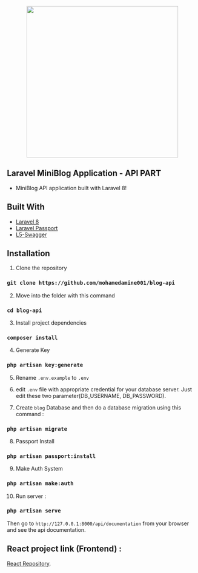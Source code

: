 <p align="center"><a href="https://laravel.com" target="_blank"><img src="https://raw.githubusercontent.com/laravel/art/master/logo-lockup/5%20SVG/2%20CMYK/1%20Full%20Color/laravel-logolockup-cmyk-red.svg" width="400"></a></p>



## Laravel MiniBlog Application - API PART
* MiniBlog API application built with Laravel 8!

## Built With
* [Laravel 8 ](https://laravel.com/)
* [Laravel Passport](https://laravel.com/docs/8.x/passport)
* [L5-Swagger](https://github.com/DarkaOnLine/L5-Swagger)

## Installation
1. Clone the repository

### `git clone https://github.com/mohamedamine001/blog-api`

2. Move into the folder with this command

### `cd blog-api`

3. Install project dependencies

### `composer install`

4. Generate Key

### `php artisan key:generate`

5. Rename `.env.example` to `.env` 

6. edit `.env` file with appropriate credential for your database server. Just edit these two parameter(DB_USERNAME, DB_PASSWORD).   

7. Create `blog` Database and then do a database migration using this command : 

### `php artisan migrate`

8. Passport Install

### `php artisan passport:install`

9. Make Auth System

### `php artisan make:auth`

10. Run server : 

### `php artisan serve`

Then go to `http://127.0.0.1:8000/api/documentation` from your browser and see the api documentation.

## React project link (Frontend) : 

[React Repository](https://github.com/mohamedamine001/blog-front).
